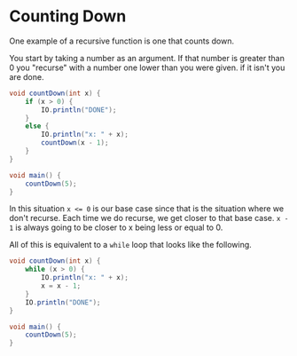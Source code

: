 # Counting Down

One example of a recursive function is one that counts down.

You start by taking a number as an argument. If that number
is greater than 0 you "recurse" with a
number one lower than you were given. if it isn't you are done. 

```java
void countDown(int x) {
    if (x > 0) {
        IO.println("DONE");
    }
    else {
        IO.println("x: " + x);
        countDown(x - 1);
    }
}

void main() {
    countDown(5);
}
```

In this situation `x <= 0` is our base case since that is the situation where we don't
recurse. Each time we do recurse, we get closer to that base case. `x - 1` is always going
to be closer to x being less or equal to 0.

All of this is equivalent to a `while` loop that looks like the following.

```java
void countDown(int x) {
    while (x > 0) {
        IO.println("x: " + x);
        x = x - 1;
    }
    IO.println("DONE");
}

void main() {
    countDown(5);
}
```
